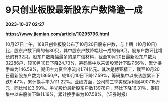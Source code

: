 # 9只创业板股最新股东户数降逾一成

**2023-10-27 02:27**

**https://www.jiemian.com/article/10295796.html**

10月27日上午，168只创业板股公布了10月20日股东户数，与上期（10月10日）比，股东户数下降的有80只，其中股东户数降幅超一成的有9只。股东户数环比增长的有32只。股东户数降幅最多的是广信材料，截至10月20日最新股东户数为32286户，较10月10日下降24.73%，筹码集中以来该股累计下跌7.66%，累计换手率为146.59%，期间主力资金净流出1.74亿元。其次是博亚精工，截至10月20日最新股东户数为13650户，较10月10日下降17.59%，筹码集中以来该股累计下跌9.47%，累计换手率为111.22%。业绩方面，公司前三季实现净利润4007.15万元，同比增长3.69%。争光股份最新股东户数13978户，环比下降16.31%，筹码集中以来股价下跌11.19%，累计换手率为107.58%。（证券时报）